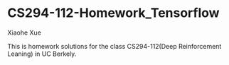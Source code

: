 # CS294-112-Homework_Tensorflow
Xiaohe Xue

This is homework solutions for the class CS294-112(Deep Reinforcement Leaning) in UC Berkely.